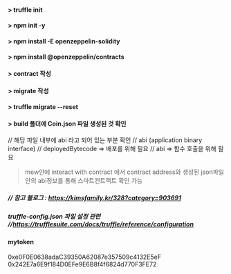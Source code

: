 #### > truffle init
#### > npm init -y
#### > npm install -E openzeppelin-solidity
#### > npm install @openzeppelin/contracts
#### > contract 작성
#### > migrate 작성
#### > truffle migrate --reset
#### > build 폴더에 Coin.json 파일 생성된 것 확인
// 해당 파일 내부에 abi 라고 되어 있는 부분 확인
// abi (application binary interface)
// deployedBytecode => 배포를 위해 필요
// abi => 함수 호출을 위해 필요
> mew안에 interact with contract 에서 contract address와 생성된 json파일 안의 abi정보를 통해 스마트컨트랙트 확인 가능
##### // 참고 블로그 : https://kimsfamily.kr/328?category=903691
##### truffle-config.json 파일 설정 관련 //https://trufflesuite.com/docs/truffle/reference/configuration

#### mytoken 
0xe0F0E0638adaC39350A62087e357509c4132E5eF
0x242E7a6E9f184D0EFe9E6B8f4f6824d770F3FE72